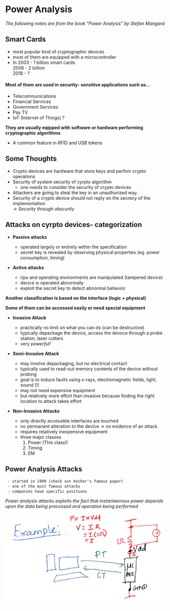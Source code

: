 # Power Analysis 

*The following notes are from the book "Power Analysis" by Stefan Mangard*

## Smart Cards
* most popular kind of cryptographic devices 
* most of them are equipped with a microcontroller
* In 2003 - 1 billion smart cards  
     2006 - 2 billion  
     2018 - ?  
     
 #### Most of them are used in security- sensitive applications such as...
 * Telecommunications
 * Financial Services
 * Government Services
 * Pay TV
 * IoT (Internet of Things) ?

**They are usually eqipped with software or hardware performing cryptographic algorithms**
* A common feature in RFID and USB tokens 

## Some Thoughts
* Crypto devices are hardware that store keys and perfom crypto operations  
* Security of system security of cyrpto algorithm  
  - one needs to consider the security of crypto devices 
* Attackers are going to steal the key in an unauthorized way.
* Security of a crypto device should not reply on the secrecy of the implementation  
-> *Security through obscurity*

## Attacks on cyrpto devices- categorization 
* **Passive attacks**
   - operated largely or entirely within the specification
   - secret key is revealed by observing physical properties (eg. power consumption, timing)

* **Active attacks**
     - i/ps and operating environments are manipulated (tampered device)
     - device is operated abnormally
     - exploit the secret key to detect abnormal behavior

**Another classification is based on the interface (logic + physical)**  
  
**Some of them can be accessed easily or need special equipment**

* **Invasive Attack**
     - practically no limit on what you can do (can be destructive)
     - typically depackage the device, access the devoce through a probe station, laser cutters
     - *very powerful!*  

* **Semi-Invasive Attack**
     - may involve depackaging, but no electrical contact
     - typically used to read-out memory contents of the device without probing
     - goal is to induce faults using x-rays, electromagnetic fields, light, sound (!) 
     - may not need expensive equipment
     - but relatively more effort than invasive because finding the right location to attack takes effort 

* **Non-Invasive Attacks**
     - only directly accessible interfaces are touched
     - no permanent alteration to the device -> no evidence of an attack
     - requires relatively inexpensive equipment
     - three major classes  
          1. Power (This class!)
          2. Timing
          3. EM

## Power Analysis Attacks 
     - started in 1999 (check out Kocher's famous paper)
     - one of the most famous attacks
     - companies have specific positions
     
 *Power analysis attacks exploits the fact that instantaenous power depends upon the data being processed and operation being performed*
 
 ![Book logo](/assets/images/power1.png)
